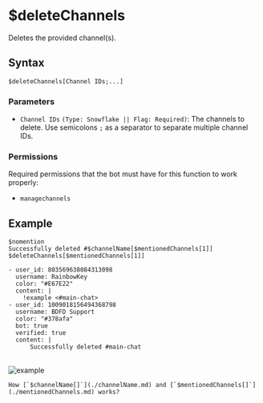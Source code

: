 # $deleteChannels
Deletes the provided channel(s).

## Syntax
```
$deleteChannels[Channel IDs;...]
```

### Parameters
- `Channel IDs` `(Type: Snowflake || Flag: Required)`: The channels to delete. Use semicolons `;` as a separator to separate multiple channel IDs.

### Permissions
Required permissions that the bot must have for this function to work properly:
- `managechannels`

## Example
```
$nomention
Successfully deleted #$channelName[$mentionedChannels[1]]
$deleteChannels[$mentionedChannels[1]]
```

``` discord yaml
- user_id: 803569638084313098
  username: RainbowKey
  color: "#E67E22"
  content: |
    !example <#main-chat>
- user_id: 1009018156494368798
  username: BDFD Support
  color: "#378afa"
  bot: true
  verified: true
  content: |
      Successfully deleted #main-chat
  ```
\
![example](https://github.com/Rainb0wKey/bdfd-wiki/assets/113303649/6479e1dd-da03-431a-85e8-1f8ff18bf84c)

```admonish question title="What is this?"
How [`$channelName[]`](./channelName.md) and [`$mentionedChannels[]`](./mentionedChannels.md) works?
```
